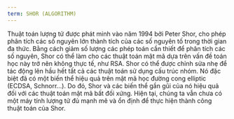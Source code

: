 ```yaml
---
term: SHOR (ALGORITHM)
---
```


Thuật toán lượng tử được phát minh vào năm 1994 bởi Peter Shor, cho phép phân tích các số nguyên lớn thành tích của các số nguyên tố trong thời gian đa thức. Bằng cách giảm số lượng các phép toán cần thiết để phân tích các số nguyên, Shor có thể làm cho các thuật toán mật mã dựa trên vấn đề toán học này trở nên không thực tế, như RSA. Shor có thể được chỉnh sửa nhẹ để tác động lên hầu hết tất cả các thuật toán sử dụng cấu trúc nhóm. Nó đặc biệt đã có một biến thể hiệu quả trên mật mã học đường cong elliptic (ECDSA, Schnorr...). Do đó, Shor và các biến thể gần gũi của nó hiệu quả đối với các thuật toán mật mã bất đối xứng. Hiện tại, chúng ta vẫn chưa có một máy tính lượng tử đủ mạnh mẽ và ổn định để thực hiện thành công thuật toán của Shor.